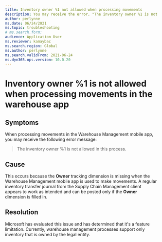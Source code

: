 ```yaml
--- 
title: Inventory owner %1 not allowed when processing movements
description: You may receive the error, "The inventory owner %1 is not allowed." Warehouse management processes support only inventory that is owned by the legal entity. 
author: perlynne 
ms.date: 06/24/2021 
ms.topic: troubleshooting 
# ms.search.form:  
audience: Application User 
ms.reviewer: kamaybac 
ms.search.region: Global 
ms.author: perlynne 
ms.search.validFrom: 2021-06-24 
ms.dyn365.ops.version: 10.0.20 
--- 
```

<!-- KFM: Add error code? -->
# Inventory owner %1 is not allowed when processing movements in the warehouse app

## Symptoms

When processing movements in the Warehouse Management mobile app, you may receive the following error message:

> The inventory owner %1 is not allowed in this process.

## Cause

This occurs because the **Owner** tracking dimension is missing when the Warehouse Management mobile app is used to make movements. A regular inventory transfer journal from the Supply Chain Management client appears to work as intended and can be posted only if the **Owner** dimension is filled in.

## Resolution

Microsoft has evaluated this issue and has determined that it's a feature limitation. Currently, warehouse management processes support only inventory that is owned by the legal entity.
